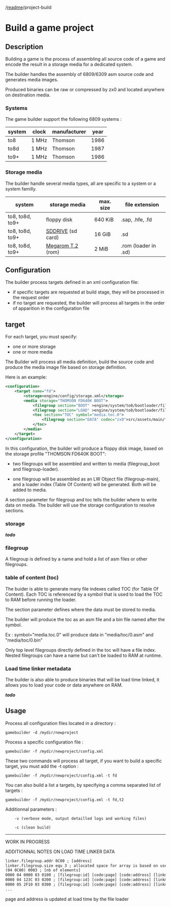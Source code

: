 /[readme]/project-build

Build a game project
=

## Description

Building a game is the process of assembling all source code of a game and encode the result in a storage media for a dedicated system.

The builder handles the assembly of 6809/6309 asm source code and generates media images.

Produced binaries can be raw or compressed by zx0 and located anywhere on destination media.

### Systems

The game builder support the following 6809 systems :

system|clock|manufacturer|year
-|-|-|-
to8|1 MHz|Thomson|1986
to8d|1 MHz|Thomson|1987
to9+|1 MHz|Thomson|1986

### Storage media

The builder handle several media types, all are specific to a system or a system familly.

system|storage media|max. size|file extension
-|-|-|-
to8, to8d, to9+|floppy disk|640 KiB|.sap, .hfe, .fd
to8, to8d, to9+|[SDDRIVE] (sd card)|16 GiB|.sd
to8, to8d, to9+|[Megarom T.2] (rom)|2 MiB|.rom (loader in .sd)

## Configuration

The builder process targets defined in an xml configuration file:
- if specific targets are requested at build stage, they will be processed in the request order
- if no target are requested, the builder will process all targets in the order of apparition in the configuration file

## target

For each target, you must specify:
- one or more storage
- one or more media

The Builder will process all media definition, build the source code and produce the media image file based on storage definition.

Here is an example:

```xml
<configuration>
    <target name="fd">
        <storage>engine/config/storage.xml</storage>
        <media storage="THOMSON FD640K BOOT">
            <filegroup section="BOOT" >engine/system/to8/bootloader/filegroup-boot.xml</filegroup> 
            <filegroup section="LOAD" >engine/system/to8/bootloader/filegroup-loader.xml</filegroup>
            <toc section="TOC" symbol="media.toc.0">
                <filegroup section="DATA" codec="zx0">src/assets/main/filegroup-main.xml</filegroup>
            </toc>
        </media>
    </target>
</configuration>
```

In this configuration, the builder will produce a floppy disk image, based on the storage profile "THOMSON FD640K BOOT":

- two filegroups will be assembled and written to media (filegroup_boot and filegroup-loader).

- one filegroup will be assembled as an LW Object file (filegroup-main), and a loader index (Table Of Content) will be generated. Both will be added to media.

A section parameter for filegroup and toc tells the builder where to write data on media. The builder will use the storage configuration to resolve sections.

### storage

***todo***

### filegroup

A filegroup is defined by a name and hold a list of asm files or other filegroups.

### table of content (toc)

The buider is able to generate many file indexes called TOC (for Table Of Content). Each TOC is referenced by a symbol that is used to load the TOC to RAM before running the loader.

The section parameter defines where the data must be stored to media.

The builder will produce the toc as an asm file and a bin file named after the symbol.

Ex : symbol="media.toc.0" will produce data in "media/toc/0.asm" and "media/toc/0.bin"

Only top level filegroups directly defined in the toc will have a file index. Nested filegroups can have a name but can't be loaded to RAM at runtime.

### Load time linker metadata

The builder is also able to produce binaries that will be load time linked, it allows you to load your code or data anywhere on RAM.

***todo***


## Usage

Process all configuration files located in a directory :

`gamebuilder -d /mydir/newproject`

Process a specific configuration file :

`gamebuilder -f /mydir/newproject/config.xml`

These two commands will process all target, if you want to build a specific target, you must add the -t option :

`gamebuilder -f /mydir/newproject/config.xml -t fd`

You can also build a list a targets, by specifying a comma separated list of targets :

`gamebuilder -f /mydir/newproject/config.xml -t fd,t2`

Additionnal parameters :

`    -v (verbose mode, output detailled logs and working files)`

`    -c (clean build)`


---------------------------
WORK IN PROGRESS

ADDITIONNAL NOTES ON LOAD TIME LINKER DATA

```linker.filegroup.page 04 ; [page]
linker.filegroup.addr 0C00 ; [address]
linker.filegroup.size equ 3 ; allocated space for array is based on used defined equate (2+linker.filegroup.size*10)
(04 0C00) 0003 ; [nb of elements]
0000 04 0000 03 0100 ; [filegroup:id] [code:page] [code:address] [linkmeta:page] [linkmeta:address]
0000 04 123C 03 0200 ; [filegroup:id] [code:page] [code:address] [linkmeta:page] [linkmeta:address]
0000 05 2F10 03 0300 ; [filegroup:id] [code:page] [code:address] [linkmeta:page] [linkmeta:address]
...
```

page and address is updated at load time by the file loader

[SDDRIVE]: http://dcmoto.free.fr/bricolage/sddrive/index.html
[Megarom T.2]: https://megarom.forler.ch/fr/

[readme]: ../readme.md
[build-a-game]: build-a-game.md